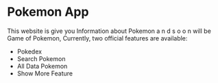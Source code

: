 # Pokemon App

This website is give you Information about Pokemon a n d s o o n will be Game of Pokemon,
Currently, two official features are available:

- Pokedex
- Search Pokemon
- All Data Pokemon
- Show More Feature

